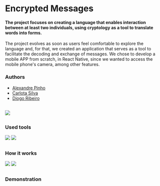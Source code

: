 <div>
<h1>Encrypted Messages</h1>
<h4>The project focuses on creating a language that enables interaction between at least two individuals, using cryptology as a tool to translate words into forms.</h4>

  <p>The project evolves as soon as users feel comfortable to explore the language and, for that, we created an application that serves as a tool to facilitate the decoding and exchange of messages. We chose to develop a mobile APP from scratch, in React Native, since we wanted to access the mobile phone's camera, among other features. </p>
  <div>
  <h3>Authors</h3>
  <ul>
    <a href="https://www.linkedin.com/in/alexandre-pinho-2159711b1/" target="_blank"><li>Alexandre Pinho</li></a>
    <a href="https://www.linkedin.com/in/carlota-silva-689783173/" target="_blank"><li>Carlota Silva</li></a>
    <a href="https://www.linkedin.com/in/dbgfribeiro/" target="_blank"><li>Diogo Ribeiro</li></a>
  </ul>
</div>
  <br>
  <img id="gif" style="tex-align:center" src="https://i.imgur.com/QbeTS6C.gif"/>
</div>

<div>
  <h2></h2>
  <h3>Used tools</h3>
  <img src="https://i.imgur.com/k7dAuko.png"/>
  <img src="https://i.imgur.com/oa1Mf5P.png"/>
</div>

<div>
  <h2> </h2>
  <h3>How it works</h3>
  
  <img src="https://i.imgur.com/cyNRgXv.png"/>
  <img src="https://i.imgur.com/FZ6WiQK.png"/>
</div>


<div>
  <h2> </h2>
  <h3>Demonstration</h3>

</div>
